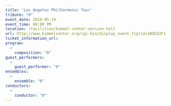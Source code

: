 ```yaml
---
title: 'Los Angeles Philharmonic Tour'
tribute: "0"
event_date: 2010-05-19
event_time: 08:00 PM
location: /facilities/kimmel-center-verizon-hall
url: http://www.kimmelcenter.org/cgi-bin/display_event.fcg?id=1B9CD2F1:33.64467;org_id=329;event_id=3361
ticket_information_url: 
program: 
  -
    composition: "0"
guest_performers: 
  -
    guest_performer: "0"
ensembles: 
  -
    ensemble: "0"
conductors: 
  -
    conductor: "0"
---
```

